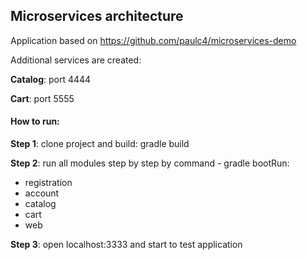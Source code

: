 Microservices architecture 
-----------------------
Application based on https://github.com/paulc4/microservices-demo

Additional services are created:

**Catalog**: port 4444

**Cart**: port 5555

#### How to run:
**Step 1**: clone project and build: gradle build

**Step 2**: run all modules step by step by command - gradle bootRun:
   - registration
   - account
   - catalog
   - cart
   - web

**Step 3**: open localhost:3333 and start to test application 




